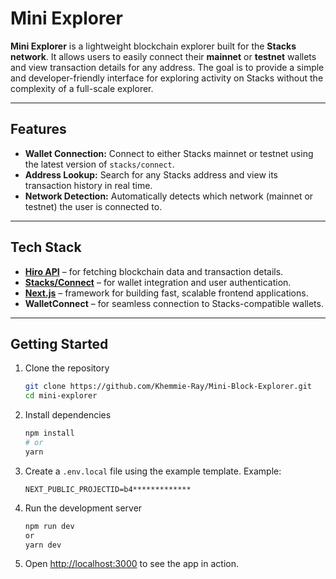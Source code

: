 # Mini Explorer

**Mini Explorer** is a lightweight blockchain explorer built for the **Stacks network**.
It allows users to easily connect their **mainnet** or **testnet** wallets and view transaction details for any address.
The goal is to provide a simple and developer-friendly interface for exploring activity on Stacks without the complexity of a full-scale explorer.

---

## Features

* **Wallet Connection:** Connect to either Stacks mainnet or testnet using the latest version of `stacks/connect`.
* **Address Lookup:** Search for any Stacks address and view its transaction history in real time.
* **Network Detection:** Automatically detects which network (mainnet or testnet) the user is connected to.

---

## Tech Stack

* **[Hiro API](https://docs.hiro.so/api)** – for fetching blockchain data and transaction details.
* **[Stacks/Connect](https://stacks.js.org/)** – for wallet integration and user authentication.
* **[Next.js](https://nextjs.org/)** – framework for building fast, scalable frontend applications.
* **WalletConnect** – for seamless connection to Stacks-compatible wallets.

---

## Getting Started

1. Clone the repository

   ```bash
   git clone https://github.com/Khemmie-Ray/Mini-Block-Explorer.git
   cd mini-explorer
   ```

2. Install dependencies

   ```bash
   npm install
   # or
   yarn 
   ```

3. Create a `.env.local` file using the example template.
   Example:

   ```
   NEXT_PUBLIC_PROJECTID=b4*************
   ```

4. Run the development server

   ```bash
   npm run dev
   or
   yarn dev
   ```

5. Open [http://localhost:3000](http://localhost:3000) to see the app in action.

